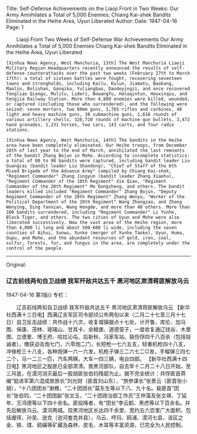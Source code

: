 Title: Self-Defense Achievements on the Liaoji Front in Two Weeks: Our Army Annihilates a Total of 5,000 Enemies; Chiang Kai-shek Bandits Eliminated in the Heihe Area, Uyun Liberated
Author:
Date: 1947-04-16
Page: 1

　　Liaoji Front Two Weeks of Self-Defense War Achievements
    Our Army Annihilates a Total of 5,000 Enemies
    Chiang Kai-shek Bandits Eliminated in the Heihe Area, Uyun Liberated

    [Xinhua News Agency, West Manchuria, 13th] The West Manchuria Liaoji Military Region Headquarters recently announced the results of self-defense counterattacks over the past two weeks (February 27th to March 17th): a total of sixteen battles were fought, recovering seventeen towns and strongholds, including Kailu, Kulun, Jiamatu, Baokang, Maolin, Bolishan, Ganqika, Yuliangbao, Daodeyingzi, and once recovered Tongliao Qiangu, Mulitu, Lideri, Bowangfu, Halaqintun, Houxinqiu, and Fengjia Railway Station. More than 4,800 enemies were killed, wounded, or captured (including those who surrendered), and the following were seized: seven mortars, two 60mm guns, 1,765 rifles and carbines, 48 light and heavy machine guns, 38 submachine guns, 1,616 rounds of various artillery shells, 326,720 rounds of machine gun bullets, 3,472 hand grenades, 1,231 horses, two cars, 143 carts, and four radio stations.

    [Xinhua News Agency, West Manchuria, 14th] The bandits in the Heihe area have been completely eliminated. Our Heihe troops, from December 28th of last year to the end of March, annihilated the last remnants of the bandit Zhang Bojun in Mohe. According to incomplete statistics: a total of 80 to 90 bandits were captured, including bandit leader Liu Guangcai (bandit leader Liu Shandong), "Chief of Staff of the 6th Mixed Brigade of the Advance Army" compiled by Chiang Kai-shek, "Regiment Commander" Zhang Jingyun (bandit leader Zhang Xiaohu), "Regiment Commander of the 18th Regiment" Xie Qiao, "Regiment Commander of the 20th Regiment" Mo Dongsheng, and others. The bandit leaders killed included "Regiment Commander" Zhang Bojun, "Deputy Regiment Commander of the 20th Regiment" Zhang Wenyu, "Worker of the Political Department of the 20th Regiment" Wang Zhongzao, and Zhang Wenying, Ding Yannian, Wang Hongde, and more than 40 others. More than 100 bandits surrendered, including "Regiment Commander" Li Yunhe, Black Tiger, and others. The two cities of Uyun and Mohe were also liberated successively. Now the vast area of the Heihe region, more than 4,000 li long and about 500-600 li wide, including the seven counties of Aihui, Sunwu, Xunke (merger of Xunhe Taoke), Uyun, Huma, Oupu, and Mohe, and the abundant resources of gold, iron, coal, sulfur, forests, fur, and fungus in the area, are completely under the control of the people.



<hr /> 

Original: 


### 辽吉前线两旬自卫战绩  我军歼敌共达五千  黑河地区肃清蒋匪解放乌云

1947-04-16
第1版()
专栏：

　　辽吉前线两旬自卫战绩
    我军歼敌共达五千
    黑河地区肃清蒋匪解放乌云
    【新华社西满十三日电】西满辽吉军区司令部顷公布两旬以来（二月二十七至三月十七日）自卫反击战绩：共作战十六次，收复城镇据点十七处，计开鲁、库伦、加马图、保康、茂林、玻璃山、甘其卡、余粮堡、道德营子，一度收复通辽钱谷、木里图、立德里、博王府、哈拉沁屯、后新秋、冯家车站。毙伤俘四千八百余（包括投诚者），缴获迫击炮七门，六零炮二门，长短枪一七六五支，轻重机枪四十八支，冲锋枪三十八支，各种炮弹一六一六发，机枪子弹三二六七二○发，手榴弹三四七二个，马一二三一匹，汽车两辆，大车一四三辆，电台四部。
    【新华社西满十四日电】黑河地区之股匪已全部肃清。我黑河部队，自去年十二月二十八日开始，至三月底，在漠河消灭最后一股胡匪张伯钧残部为止。据不完全统计：共俘匪首蒋编“挺进军第六混成旅旅长”刘光财（匪首刘山东），“旅参谋长”张景云（匪首张小胡），“十八团团长”谢樵，“二十团团长”莫东生等以下八、九十名。毙匪首“团长”张伯钧，“二十团团副”张文玉，“二十团政治部工作员”王仲藻及张文瑛、丁延年、王鸿德等以下四十余名。匪投降者，有“团长”李云鹤、黑虎等以下百余名。并先后解放乌云、漠河两城。现黑河地区长达四千余里、宽约五六百里广大面积，包括瑷珲、孙吴、逊克（逊河套克并县），乌云、呼玛、鸥浦、漠河七县，该区之金、铁、煤、硫磺等矿藏及森林、皮毛、木耳等丰富资源，已完全为人民控制。
